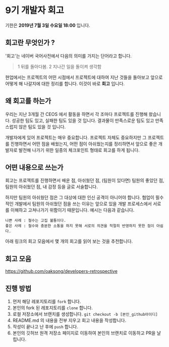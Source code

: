 # 9기 개발자 회고

기한은 **2019년 7월 3일 수요일 18:00** 입니다.

## 회고란 무엇인가 ?

'회고'는 네이버 국어사전에서 다음의 의미를 가지는 단어라고 합니다.
> 1 뒤를 돌아다봄. 2 지나간 일을 돌이켜 생각함

현업에서는 프로젝트의 어떤 시점에서 프로젝트에 대하여 지난 것들을 돌아보고 앞으로 어떻게 해 나갈지에 대한 정리를 합니다. 이것이 바로 **회고** 입니다.

## 왜 회고를 하는가

우리는 지난 3개월 간 CEOS 에서 활동을 하면서 각 조마다 프로젝트를 진행해 왔습니다. 성공한 팀도 있고, 실패한 팀도 있을 것 입니다. 결과물이 만족스로운 팀도 있고 만족스럽지 않은 팀도 있을 것 입니다.

개발자에게 있어 프로젝트는 매우 중요합니다. 프로젝트 자체도 중요하지만 그 프로젝트를 진행하면서 어떤 점을 배웠는지, 어떤 점이 아쉬웠는지를 정리하면서 앞으로 좋은 개발자로 발전해 나가기 위한 일종의 체크포인트 형태로 회고를 하게 됩니다.

## 어떤 내용으로 쓰는가

회고는 프로젝트를 진행하면서 배운 점, 아쉬웠던 점, (팀원이 있다면) 팀원의 좋았던 점, 팀원의 아쉬웠던 점, 내 감정 등을 글로 서술합니다. 

하지만 팀원의 아쉬웠던 점은 그 대상에 대한 인신 공격이 아니어야 합니다. 협업이 필수적인 개발에서 팀원의 아쉬웠던 점을 쓰는 이유는 앞으로 있을 개발 프로세스에서 서로를 이해하고 고쳐나가기 위함이기 때문입니다. 예시는 다음과 같습니다.

```
나쁜 사례 : 철수는 고집 불통이다.
좋은 사례 : 철수와 충분한 소통을 하지 못해 서로의 의견을 적절히 반영하지 못한 점이 아쉽다.
```

아래 링크의 회고 모음에서 몇 개의 회고를 읽어 보는 것을 추천합니다.

## 회고 모음
https://github.com/oaksong/developers-retrospective

## 진행 방법
1. 먼저 해당 레포지토리를 ``fork`` 합니다.
2. 본인의 fork 된 레포지토리를 ``clone`` 합니다.
3. 로컬 저장소에서 브랜치를 생성합니다. ``git checkout -b [본인_github아이디]``
4. README.md 의 내용을 전부 지우고 회고 내용을 작성합니다.
5. 작성이 끝나고 난 후에 ``push`` 합니다.
6. 본인의 깃허브 원격 저장소 페이지로 이동하여 본인의 브랜치로 이동하고 PR을 날립니다.
